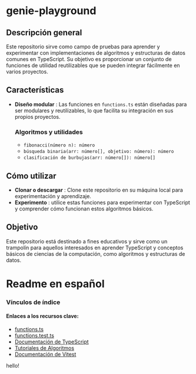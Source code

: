 # genie-playground

## Descripción general

Este repositorio sirve como campo de pruebas para aprender y experimentar con implementaciones de algoritmos y estructuras de datos comunes en TypeScript. Su objetivo es proporcionar un conjunto de funciones de utilidad reutilizables que se pueden integrar fácilmente en varios proyectos.

## Características

- **Diseño modular** : Las funciones en `functions.ts` están diseñadas para ser modulares y reutilizables, lo que facilita su integración en sus propios proyectos.

  ### Algoritmos y utilidades

  - `fibonacci(número n): número`
  - `búsqueda binaria(arr: número[], objetivo: número): número`
  - `clasificación de burbujas(arr: número[]): número[]`

## Cómo utilizar

- **Clonar o descargar** : Clone este repositorio en su máquina local para experimentación y aprendizaje.
- **Experimento** : utilice estas funciones para experimentar con TypeScript y comprender cómo funcionan estos algoritmos básicos.

## Objetivo

Este repositorio está destinado a fines educativos y sirve como un trampolín para aquellos interesados en aprender TypeScript y conceptos básicos de ciencias de la computación, como algoritmos y estructuras de datos.

# Readme en español

### Vínculos de índice
#### Enlaces a los recursos clave:
- [functions.ts](src/functions.ts)
- [functions.test.ts](src/functions.test.ts)
- [Documentación de TypeScript](https://www.typescriptlang.org/docs/)
- [Tutoriales de Algoritmos](https://www.geeksforgeeks.org/fundamentals-of-algorithms/?ref=shm)
- [Documentación de Vitest](https://vitest.dev/guide/)


hello!